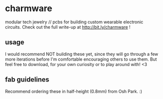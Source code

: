 # charmware
modular tech jewelry // pcbs for building custom wearable electronic circuits. Check out the full write-up at http://bit.ly/charmware !

## usage
I would recommend NOT building these yet, since they will go through a few more iterations before I'm comfortable encouraging others to use them. But feel free to download, for your own curiosity or to play around with! <3

## fab guidelines
Recommend ordering these in half-height (0.8mm) from Osh Park. :)

